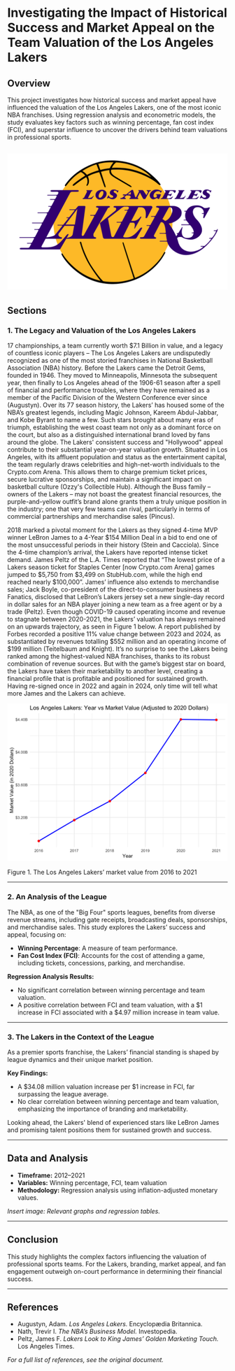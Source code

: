 # Investigating the Impact of Historical Success and Market Appeal on the Team Valuation of the Los Angeles Lakers

## Overview

This project investigates how historical success and market appeal have influenced the valuation of the Los Angeles Lakers, one of the most iconic NBA franchises. Using regression analysis and econometric models, the study evaluates key factors such as winning percentage, fan cost index (FCI), and superstar influence to uncover the drivers behind team valuations in professional sports.

![alt text](lakers.png)
---

## Sections

### 1. The Legacy and Valuation of the Los Angeles Lakers

17 championships, a team currently worth $7.1 Billion in value, and a legacy of countless iconic players – The Los Angeles Lakers are undisputedly recognized as one of the most storied franchises in National Basketball Association (NBA) history. Before the Lakers came the Detroit Gems, founded in 1946. They moved to Minneapolis, Minnesota the subsequent year, then finally to Los Angeles ahead of the 1906-61 season after a spell of financial and performance troubles, where they have remained as a member of the Pacific Division of the Western Conference ever since (Augustyn). Over its 77 season history, the Lakers’ has housed some of the NBA’s greatest legends, including Magic Johnson, Kareem Abdul-Jabbar, and Kobe Byrant to name a few. Such stars brought about many eras of triumph, establishing the west coast team not only as a dominant force on the court, but also as a distinguished international brand loved by fans around the globe.
The Lakers' consistent success and "Hollywood" appeal contribute to their substantial year-on-year valuation growth. Situated in Los Angeles, with its affluent population and status as the entertainment capital, the team regularly draws celebrities and high-net-worth individuals to the Crypto.com Arena. This allows them to charge premium ticket prices, secure lucrative sponsorships, and maintain a significant impact on basketball culture (Ozzy's Collectible Hub). Although the Buss family – owners of the Lakers – may not boast the greatest financial resources, the purple-and-yellow outfit’s brand alone grants them a truly unique position in the industry; one that very few teams can rival, particularly in terms of commercial partnerships and merchandise sales (Pincus).

2018 marked a pivotal moment for the Lakers as they signed 4-time MVP winner LeBron James to a 4-Year $154 Million Deal in a bid to end one of the most unsuccessful periods in their history (Stein and Cacciola). Since the 4-time champion’s arrival, the Lakers have reported intense ticket demand. James Peltz of the L.A. Times reported that “The lowest price of a Lakers season ticket for Staples Center [now Crypto.com Arena] games jumped to $5,750 from $3,499 on StubHub.com, while the high end reached nearly $100,000”. James’ influence also extends to merchandise sales; Jack Boyle, co-president of the direct-to-consumer business at Fanatics, disclosed that LeBron’s Lakers jersey set a new single-day record in dollar sales for an NBA player joining a new team as a free agent or by a trade (Peltz). Even though COVID-19 caused operating income and revenue to stagnate between 2020-2021, the Lakers’ valuation has always remained on an upwards trajectory, as seen in Figure 1 below. A report published by Forbes recorded a positive 11% value change between 2023 and 2024, as substantiated by revenues totalling $552 million and an operating income of $199 million (Teitelbaum and Knight). It’s no surprise to see the Lakers being ranked among the highest-valued NBA franchises, thanks to its robust combination of revenue sources. But with the game’s biggest star on board, the Lakers have taken their marketability to another level, creating a financial profile that is profitable and positioned for sustained growth. Having re-signed once in 2022 and again in 2024, only time will tell what more James and the Lakers can achieve. 

![alt text](Rplot-1.png)

Figure 1. The Los Angeles Lakers’ market value from 2016 to 2021


---

### 2. An Analysis of the League

The NBA, as one of the "Big Four" sports leagues, benefits from diverse revenue streams, including gate receipts, broadcasting deals, sponsorships, and merchandise sales. This study explores the Lakers’ success and appeal, focusing on:

- **Winning Percentage**: A measure of team performance.
- **Fan Cost Index (FCI)**: Accounts for the cost of attending a game, including tickets, concessions, parking, and merchandise.

**Regression Analysis Results:**
- No significant correlation between winning percentage and team valuation.
- A positive correlation between FCI and team valuation, with a $1 increase in FCI associated with a $4.97 million increase in team value.

---

### 3. The Lakers in the Context of the League

As a premier sports franchise, the Lakers’ financial standing is shaped by league dynamics and their unique market position.

**Key Findings:**
- A $34.08 million valuation increase per $1 increase in FCI, far surpassing the league average.
- No clear correlation between winning percentage and team valuation, emphasizing the importance of branding and marketability.

Looking ahead, the Lakers' blend of experienced stars like LeBron James and promising talent positions them for sustained growth and success.

---

## Data and Analysis

- **Timeframe:** 2012–2021
- **Variables:** Winning percentage, FCI, team valuation
- **Methodology:** Regression analysis using inflation-adjusted monetary values.

*Insert image: Relevant graphs and regression tables.*

---

## Conclusion

This study highlights the complex factors influencing the valuation of professional sports teams. For the Lakers, branding, market appeal, and fan engagement outweigh on-court performance in determining their financial success.

---

## References

- Augustyn, Adam. *Los Angeles Lakers.* Encyclopædia Britannica.
- Nath, Trevir I. *The NBA’s Business Model.* Investopedia.
- Peltz, James F. *Lakers Look to King James’ Golden Marketing Touch.* Los Angeles Times.

*For a full list of references, see the original document.*
